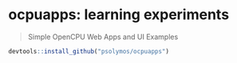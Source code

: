 # ocpuapps: learning experiments

> Simple OpenCPU Web Apps and UI Examples

```R
devtools::install_github("psolymos/ocpuapps")
```

